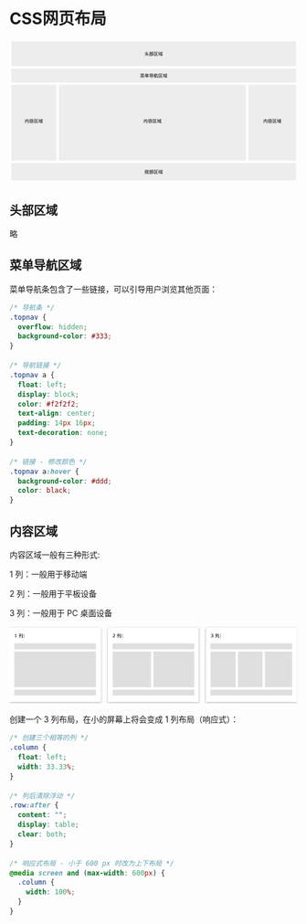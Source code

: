 # CSS网页布局

![avatar](4.png)

## 头部区域

略

## 菜单导航区域

菜单导航条包含了一些链接，可以引导用户浏览其他页面：
```css
/* 导航条 */
.topnav {
  overflow: hidden;
  background-color: #333;
}
 
/* 导航链接 */
.topnav a {
  float: left;
  display: block;
  color: #f2f2f2;
  text-align: center;
  padding: 14px 16px;
  text-decoration: none;
}
 
/* 链接 - 修改颜色 */
.topnav a:hover {
  background-color: #ddd;
  color: black;
}
```
## 内容区域
内容区域一般有三种形式:

1 列：一般用于移动端

2 列：一般用于平板设备

3 列：一般用于 PC 桌面设备

![avatar](5.jpg)

创建一个 3 列布局，在小的屏幕上将会变成 1 列布局（响应式）：

```css
/* 创建三个相等的列 */
.column {
  float: left;
  width: 33.33%;
}
 
/* 列后清除浮动 */
.row:after {
  content: "";
  display: table;
  clear: both;
}
 
/* 响应式布局 - 小于 600 px 时改为上下布局 */
@media screen and (max-width: 600px) {
  .column {
    width: 100%;
  }
}
```